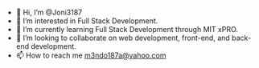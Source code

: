 - 👋 Hi, I’m @Joni3187
- 👀 I’m interested in Full Stack Development.
- 🌱 I’m currently learning Full Stack Development through MIT xPRO.
- 💞️ I’m looking to collaborate on web development, front-end, and back-end development. 
- 📫 How to reach me m3ndo187a@yahoo.com

<!---
Joni3187/Joni3187 is a ✨ special ✨ repository because its `README.md` (this file) appears on your GitHub profile.
You can click the Preview link to take a look at your changes.
--->
